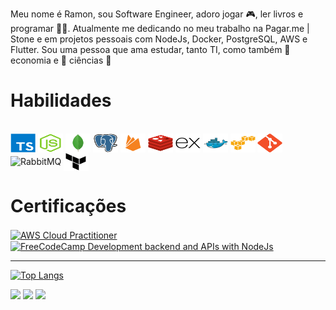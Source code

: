 Meu nome é Ramon, sou Software Engineer, adoro jogar :video_game:, ler livros e programar :man_technologist:. Atualmente me dedicando no meu trabalho na Pagar.me | Stone e em projetos pessoais com NodeJs, Docker, PostgreSQL, AWS e Flutter. Sou uma pessoa que ama estudar, tanto TI, como também 💸 economia e :telescope: ciências :satellite:

# Habilidades

<div style="display: inline-block"><br>
  <img align="center" alt="Ts" height="30" width="40" src="https://raw.githubusercontent.com/devicons/devicon/master/icons/typescript/typescript-plain.svg">
  <img align="center" alt="NodeJs" height="30" width="40" src="https://raw.githubusercontent.com/devicons/devicon/master/icons/nodejs/nodejs-plain.svg">
  <img align="center" alt="MongoDB" height="30" width="40" src="https://raw.githubusercontent.com/devicons/devicon/master/icons/mongodb/mongodb-original.svg">
  <img align="center" alt="PostgreSQL" height="30" width="40" src="https://github.com/devicons/devicon/blob/master/icons/postgresql/postgresql-original.svg">
  <img align="center" alt="Firebase" height="30" width="40" src="https://raw.githubusercontent.com/devicons/devicon/master/icons/firebase/firebase-plain.svg">
  <img align="center" alt="Redis" height="30" width="40" src="https://raw.githubusercontent.com/devicons/devicon/master/icons/redis/redis-original.svg">
  <img align="center" alt="Express" height="30" width="40" src="https://raw.githubusercontent.com/devicons/devicon/master/icons/express/express-original.svg">
  <img align="center" alt="Docker" height="30" width="40" src="https://raw.githubusercontent.com/devicons/devicon/master/icons/docker/docker-original.svg">
  <img align="center" alt="AWS" height="30" width="40" src="https://raw.githubusercontent.com/devicons/devicon/master/icons/amazonwebservices/amazonwebservices-original.svg">
  <img align="center" alt="Git" height="30" width="40" src="https://raw.githubusercontent.com/devicons/devicon/master/icons/git/git-original.svg">
  <img align="center" alt="RabbitMQ" height="30" width="40" src="https://icomoon.io/iconsabf18a1/4/649.svg">
  <img align="center" alt="Terraform" height="30" width="40" src="https://github.com/devicons/devicon/blob/master/icons/terraform/terraform-plain.svg">
</div>

# Certificações
<a href='https://www.credly.com/badges/c07da8a2-44ea-4b79-aec1-f5dba3bdcd51/public_url' >
  <img align="center" alt="AWS Cloud Practitioner" src="https://images.credly.com/size/72x72/images/00634f82-b07f-4bbd-a6bb-53de397fc3a6/image.png">
</a>

<a href='https://www.freecodecamp.org/certification/ramonpaolo/back-end-development-and-apis' >
  <img height="78px" width="78px" align="center" alt="FreeCodeCamp Development backend and APIs with NodeJs" src="https://ik.imagekit.io/9t3dbkxrtl/image_P9UJJqiyY.png?ik-sdk-version=javascript-1.4.3&updatedAt=1655341109466">
</a>

<hr/>

[![Top Langs](https://github-readme-stats.vercel.app/api/top-langs/?username=ramonpaolo&layout=compact&hide_border=true&hide=css,html,scss,python&theme=dracula)](https://github.com/ramonpaolo/github-readme-stats)

 <a href="https://www.linkedin.com/in/ramonpaolomaran" target="_blank"><img src="https://img.shields.io/badge/-LinkedIn-%230077B5?style=for-the-badge&logo=linkedin&logoColor=white" target="_blank"></a> 
<a href = "mailto:contato.ramonpaolo@gmail.com"><img src="https://img.shields.io/badge/-Gmail-%23333?style=for-the-badge&logo=gmail&logoColor=white" target="_blank"></a>
<a href = "https://medium.com/@ramonpaolo"><img src="https://img.shields.io/badge/-Medium-%23333?style=for-the-badge&logo=medium&logoColor=white" target="_blank"></a>
